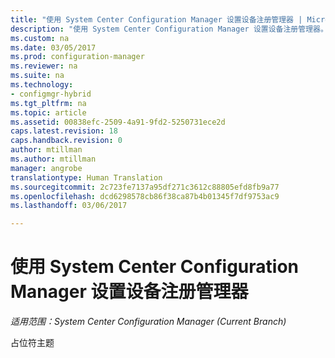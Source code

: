 ```yaml
---
title: "使用 System Center Configuration Manager 设置设备注册管理器 | Microsoft Docs"
description: "使用 System Center Configuration Manager 设置设备注册管理器。"
ms.custom: na
ms.date: 03/05/2017
ms.prod: configuration-manager
ms.reviewer: na
ms.suite: na
ms.technology:
- configmgr-hybrid
ms.tgt_pltfrm: na
ms.topic: article
ms.assetid: 00838efc-2509-4a91-9fd2-5250731ece2d
caps.latest.revision: 18
caps.handback.revision: 0
author: mtillman
ms.author: mtillman
manager: angrobe
translationtype: Human Translation
ms.sourcegitcommit: 2c723fe7137a95df271c3612c88805efd8fb9a77
ms.openlocfilehash: dcd6298578cb86f38ca87b4b01345f7df9753ac9
ms.lasthandoff: 03/06/2017

---
```

# <a name="set-up-device-enrollment-manager-using-system-center-configuration-manager"></a>使用 System Center Configuration Manager 设置设备注册管理器

*适用范围：System Center Configuration Manager (Current Branch)*

占位符主题

